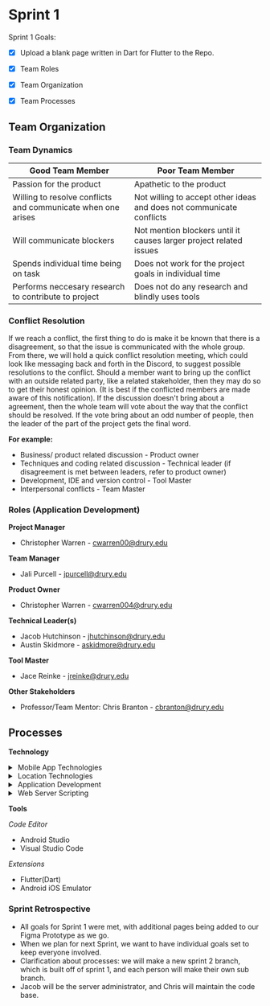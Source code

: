 # Sprint 1
Sprint 1 Goals:
- [X] Upload a blank page written in Dart for Flutter to the Repo.
- [X] Team Roles
- [X] Team Organization
- [X] Team Processes









## Team Organization


### Team Dynamics

| Good Team Member      | Poor Team Member |
| ----------- | ----------- |
| Passion for the product      | Apathetic to the product       |
| Willing to resolve conflicts and communicate when one arises   | Not willing to accept other ideas and does not communicate conflicts        |
|Will communicate blockers |Not mention blockers until it causes larger project related issues |
|Spends individual time being on task |Does not work for the project goals in individual time |
|Performs neccesary research to contribute to project |Does not do any research and blindly uses tools |

### Conflict Resolution

If we reach a conflict, the first thing to do is make it be known that there is a disagreement, so that the issue is communicated with the whole group. From there, we will hold a quick conflict resolution meeting, which could look like messaging back and forth in the Discord, to suggest possible resolutions to the conflict. Should a member want to bring up the conflict with an outside related party, like a related stakeholder, then they may do so to get their honest opinion. (It is best if the conflicted members are made aware of this notification). If the discussion doesn't bring about a agreement, then the whole team will vote about the way that the conflict should be resolved. If the vote bring about an odd number of people, then the leader of the part of the project gets the final word.

 **For example:**

* Business/ product related discussion - Product owner
* Techniques and coding related discussion - Technical leader 
(if disagreement is met between leaders, refer to product owner)
* Development, IDE and version control - Tool Master
* Interpersonal conflicts - Team Master

### Roles (Application Development)
**Project Manager**
* Christopher Warren - cwarren00@drury.edu



**Team Manager**
* Jali Purcell - jpurcell@drury.edu

**Product Owner**

* Christopher Warren - cwarren004@drury.edu

**Technical Leader(s)**
* Jacob Hutchinson - jhutchinson@drury.edu
* Austin Skidmore - askidmore@drury.edu

**Tool Master**
* Jace Reinke - jreinke@drury.edu

**Other Stakeholders** 

* Professor/Team Mentor: Chris Branton - cbranton@drury.edu

## Processes

**Technology**
<details>
<summary>&nbsp;Mobile App Technologies</summary>
<br>
<ul>
<li>React Native</li>
<li>Flutter</li>
</ul>
</details>

<details>
<summary>&nbsp;Location Technologies</summary>
<br>
<ul>
<li>Google Maps</li>
<li>Apple Maps</li>
<li>MapBox</li>
</ul>
</details>

<details>
<summary>&nbsp;Application Development</summary>
<br>
<ul>
<li>HTML</li>
<li>Dart</li>
<li>Javascript</li>
</ul>
</details>

<details>
<summary>&nbsp;Web Server Scripting</summary>
<br>
<ul>
<li>SQL</li>
<li>MongoDB</li>
</ul>
</details>


**Tools**

*Code Editor*
* Android Studio 
* Visual Studio Code

*Extensions*
* Flutter(Dart)
* Android iOS Emulator

### Sprint Retrospective

* All goals for Sprint 1 were met, with additional pages being added to our Figma Prototype as we go.
* When we plan for next Sprint, we want to have individual goals set to keep everyone involved.
* Clarification about processes: we will make a new sprint 2 branch, which is built off of sprint 1, and each person will make their own sub branch.
* Jacob will be the server administrator, and Chris will maintain the code base.


